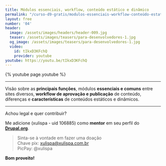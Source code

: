 ```yaml
---
title: Módulos essenciais, workflow, conteúdo estático e dinâmico
permalink: "/curso-d9-gratis/modulos-essenciais-workflow-conteúdo-estatico-e-dinamico/"
layout: free
number: '04'
header:
  image: /assets/images/headers/header-009.jpg
  teaser: /assets/images/teasers/para-desenvolvedores-1.jpg
  og_image: /assets/images/teasers/para-desenvolvedores-1.jpg
  video:
    id: tIkxD3KFchQ
    provider: youtube
youtube: https://youtu.be/tIkxD3KFchQ
---
```


{% youtube page.youtube %}

---

Visão sobre as **principais funções**, módulos **essenciais e comuns** entre sites diversos, **workflow de aprovação e publicação** de conteúdo, diferenças e **características** de conteúdos estáticos e dinâmicos.

---

Achou legal e quer contribuir?

Me adicione (xulispa - uid 106885) como **mentor** em seu perfil do **[Drupal.org](https://www.drupal.org/)**.

> Sinta-se à vontade em fazer uma doação \
> Chave pix: xulispa@xulispa.com.br \
> PicPay: @xulispa

**Bom proveito!**
